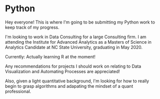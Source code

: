 # Python

Hey everyone! This is where I'm going to be submitting my Python work to keep track of my progress.

I'm looking to work in Data Consulting for a large Consulting firm. I am attending the Institute for Advanced Analytics as a Masters of Science in Analytics Candidate at NC State University, graduating in May 2020.

Currently: Actually learning R at the moment!

Any recommendations for projects I should work on relating to Data Visualization and Automating Processes are appreciated!

Also, given a light quantitative background, I'm looking for how to really begin to grasp algorithms and adapating the mindset of a quant professional.
